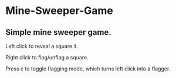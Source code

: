 # Mine-Sweeper-Game
Simple mine sweeper game.
-----
Left click to reveal a square it.

Right click to flag/unflag a square.

Press c to toggle flagging mode, which turns left click into a flagger.

